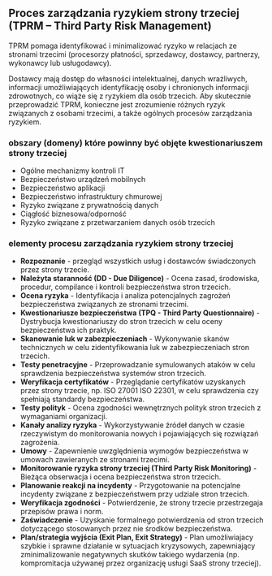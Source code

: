 ## Proces zarządzania ryzykiem strony trzeciej (TPRM – Third Party Risk Management)

TPRM pomaga identyfikować i minimalizować ryzyko w relacjach ze stronami trzecimi (procesorzy płatności, sprzedawcy, dostawcy, partnerzy, wykonawcy lub usługodawcy). 

Dostawcy mają dostęp do własności intelektualnej, danych wrażliwych, informacji umożliwiających identyfikację osoby i chronionych informacji zdrowotnych, co wiąże się z ryzykiem dla osób trzecich. Aby skutecznie przeprowadzić TPRM, konieczne jest zrozumienie różnych ryzyk związanych z osobami trzecimi, a także ogólnych procesów zarządzania ryzykiem.

### obszary (domeny) które powinny być objęte kwestionariuszem strony trzeciej 

- Ogólne mechanizmy kontroli IT
- Bezpieczeństwo urządzeń mobilnych
- Bezpieczeństwo aplikacji
- Bezpieczeństwo infrastruktury chmurowej
- Ryzyko związane z prywatnością danych
- Ciągłość biznesowa/odporność
- Ryzyko związane z przetwarzaniem danych osób trzecich


 
### elementy procesu zarządzania ryzykiem strony trzeciej

- **Rozpoznanie** - przegląd wszystkich usług i dostawców świadczonych przez strony trzecie.
- **Należyta staranność (DD - Due Diligence)** - Ocena zasad, środowiska, procedur, compilance i kontroli bezpieczeństwa stron trzecich.
- **Ocena ryzyka** - Identyfikacja i analiza potencjalnych zagrożeń bezpieczeństwa związanych ze stronami trzecimi.
- **Kwestionariusze bezpieczeństwa (TPQ - Third Party Questionnaire)** - Dystrybucja kwestionariuszy do stron trzecich w celu oceny bezpieczeństwa ich praktyk.
- **Skanowanie luk w zabezpieczeniach** - Wykonywanie skanów technicznych w celu zidentyfikowania luk w zabezpieczeniach stron trzecich.
- **Testy penetracyjne** - Przeprowadzanie symulowanych ataków w celu sprawdzenia bezpieczeństwa systemów stron trzecich.
- **Weryfikacja certyfikatów** - Przeglądanie certyfikatów uzyskanych przez strony trzecie, np. ISO 27001 ISO 22301, w celu sprawdzenia czy spełniają standardy bezpieczeństwa.
- **Testy polityk** - Ocena zgodności wewnętrznych polityk stron trzecich z wymaganiami organizacji.
- **Kanały analizy ryzyka** - Wykorzystywanie źródeł danych w czasie rzeczywistym do monitorowania nowych i pojawiających się rozwiązań zagrożenia.
- **Umowy** - Zapewnienie uwzględnienia wymogów bezpieczeństwa w umowach zawieranych ze stronami trzecimi.
- **Monitorowanie ryzyka strony trzeciej (Third Party Risk Monitoring)** - Bieżąca obserwacja i ocena bezpieczeństwa stron trzecich.
- **Planowanie reakcji na incydenty** - Przygotowanie na potencjalne incydenty związane z bezpieczeństwem przy udziale stron trzecich.
- **Weryfikacja zgodności** - Potwierdzenie, że strony trzecie przestrzegaja przepisów prawa i norm.
- **Zaświadczenie** - Uzyskanie formalnego potwierdzenia od stron trzecich dotyczącego stosowanych przez nie środków bezpieczeństwa.
- **Plan/strategia wyjścia (Exit Plan, Exit Strategy)** - Plan umożliwiajacy szybkie i sprawne działanie w sytuacjach kryzysowych, zapewniający zminimalizowanie negatywnych skutków takiego wydarzenia (np. kompromitacja używanej przez organizację usługi SaaS strony trzeciej).